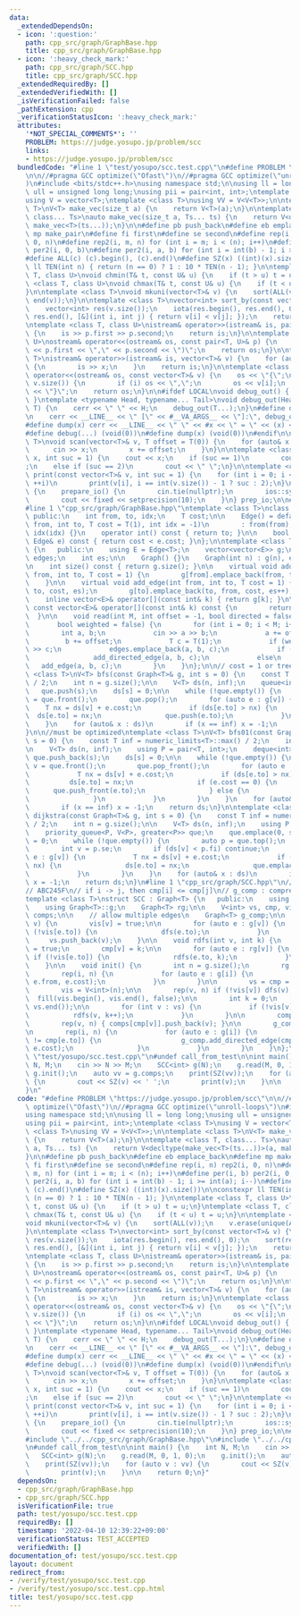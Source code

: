 ```yaml
---
data:
  _extendedDependsOn:
  - icon: ':question:'
    path: cpp_src/graph/GraphBase.hpp
    title: cpp_src/graph/GraphBase.hpp
  - icon: ':heavy_check_mark:'
    path: cpp_src/graph/SCC.hpp
    title: cpp_src/graph/SCC.hpp
  _extendedRequiredBy: []
  _extendedVerifiedWith: []
  _isVerificationFailed: false
  _pathExtension: cpp
  _verificationStatusIcon: ':heavy_check_mark:'
  attributes:
    '*NOT_SPECIAL_COMMENTS*': ''
    PROBLEM: https://judge.yosupo.jp/problem/scc
    links:
    - https://judge.yosupo.jp/problem/scc
  bundledCode: "#line 1 \"test/yosupo/scc.test.cpp\"\n#define PROBLEM \"https://judge.yosupo.jp/problem/scc\"\
    \n\n//#pragma GCC optimize(\"Ofast\")\n//#pragma GCC optimize(\"unroll-loops\"\
    )\n#include <bits/stdc++.h>\nusing namespace std;\n\nusing ll = long long;\nusing\
    \ ull = unsigned long long;\nusing pii = pair<int, int>;\ntemplate <class T>\n\
    using V = vector<T>;\ntemplate <class T>\nusing VV = V<V<T>>;\n\ntemplate <class\
    \ T>\nV<T> make_vec(size_t a) {\n    return V<T>(a);\n}\n\ntemplate <class T,\
    \ class... Ts>\nauto make_vec(size_t a, Ts... ts) {\n    return V<decltype(make_vec<T>(ts...))>(a,\
    \ make_vec<T>(ts...));\n}\n\n#define pb push_back\n#define eb emplace_back\n#define\
    \ mp make_pair\n#define fi first\n#define se second\n#define rep(i, n) rep2(i,\
    \ 0, n)\n#define rep2(i, m, n) for (int i = m; i < (n); i++)\n#define per(i, b)\
    \ per2(i, 0, b)\n#define per2(i, a, b) for (int i = int(b) - 1; i >= int(a); i--)\n\
    #define ALL(c) (c).begin(), (c).end()\n#define SZ(x) ((int)(x).size())\n\nconstexpr\
    \ ll TEN(int n) { return (n == 0) ? 1 : 10 * TEN(n - 1); }\n\ntemplate <class\
    \ T, class U>\nvoid chmin(T& t, const U& u) {\n    if (t > u) t = u;\n}\ntemplate\
    \ <class T, class U>\nvoid chmax(T& t, const U& u) {\n    if (t < u) t = u;\n\
    }\n\ntemplate <class T>\nvoid mkuni(vector<T>& v) {\n    sort(ALL(v));\n    v.erase(unique(ALL(v)),\
    \ end(v));\n}\n\ntemplate <class T>\nvector<int> sort_by(const vector<T>& v) {\n\
    \    vector<int> res(v.size());\n    iota(res.begin(), res.end(), 0);\n    sort(res.begin(),\
    \ res.end(), [&](int i, int j) { return v[i] < v[j]; });\n    return res;\n}\n\
    \ntemplate <class T, class U>\nistream& operator>>(istream& is, pair<T, U>& p)\
    \ {\n    is >> p.first >> p.second;\n    return is;\n}\n\ntemplate <class T, class\
    \ U>\nostream& operator<<(ostream& os, const pair<T, U>& p) {\n    os << \"(\"\
    \ << p.first << \",\" << p.second << \")\";\n    return os;\n}\n\ntemplate <class\
    \ T>\nistream& operator>>(istream& is, vector<T>& v) {\n    for (auto& x : v)\
    \ {\n        is >> x;\n    }\n    return is;\n}\n\ntemplate <class T>\nostream&\
    \ operator<<(ostream& os, const vector<T>& v) {\n    os << \"{\";\n    rep(i,\
    \ v.size()) {\n        if (i) os << \",\";\n        os << v[i];\n    }\n    os\
    \ << \"}\";\n    return os;\n}\n\n#ifdef LOCAL\nvoid debug_out() { cerr << endl;\
    \ }\ntemplate <typename Head, typename... Tail>\nvoid debug_out(Head H, Tail...\
    \ T) {\n    cerr << \" \" << H;\n    debug_out(T...);\n}\n#define debug(...) \\\
    \n    cerr << __LINE__ << \" [\" << #__VA_ARGS__ << \"]:\", debug_out(__VA_ARGS__)\n\
    #define dump(x) cerr << __LINE__ << \" \" << #x << \" = \" << (x) << endl\n#else\n\
    #define debug(...) (void(0))\n#define dump(x) (void(0))\n#endif\n\ntemplate <class\
    \ T>\nvoid scan(vector<T>& v, T offset = T(0)) {\n    for (auto& x : v) {\n  \
    \      cin >> x;\n        x += offset;\n    }\n}\n\ntemplate <class T>\nvoid print(T\
    \ x, int suc = 1) {\n    cout << x;\n    if (suc == 1)\n        cout << \"\\n\"\
    ;\n    else if (suc == 2)\n        cout << \" \";\n}\n\ntemplate <class T>\nvoid\
    \ print(const vector<T>& v, int suc = 1) {\n    for (int i = 0; i < v.size();\
    \ ++i)\n        print(v[i], i == int(v.size()) - 1 ? suc : 2);\n}\n\nstruct prepare_io\
    \ {\n    prepare_io() {\n        cin.tie(nullptr);\n        ios::sync_with_stdio(false);\n\
    \        cout << fixed << setprecision(10);\n    }\n} prep_io;\n\n#define call_from_test\n\
    #line 1 \"cpp_src/graph/GraphBase.hpp\"\ntemplate <class T>\nclass Edge {\n  \
    \ public:\n    int from, to, idx;\n    T cost;\n\n    Edge() = default;\n    Edge(int\
    \ from, int to, T cost = T(1), int idx = -1)\n        : from(from), to(to), cost(cost),\
    \ idx(idx) {}\n    operator int() const { return to; }\n\n    bool operator<(const\
    \ Edge& e) const { return cost < e.cost; }\n};\n\ntemplate <class T>\nclass Graph\
    \ {\n   public:\n    using E = Edge<T>;\n    vector<vector<E>> g;\n    vector<E>\
    \ edges;\n    int es;\n\n    Graph() {}\n    Graph(int n) : g(n), edges(0), es(0){};\n\
    \n    int size() const { return g.size(); }\n\n    virtual void add_directed_edge(int\
    \ from, int to, T cost = 1) {\n        g[from].emplace_back(from, to, cost, es++);\n\
    \    }\n\n    virtual void add_edge(int from, int to, T cost = 1) {\n        g[from].emplace_back(from,\
    \ to, cost, es);\n        g[to].emplace_back(to, from, cost, es++);\n    }\n\n\
    \    inline vector<E>& operator[](const int& k) { return g[k]; }\n\n    inline\
    \ const vector<E>& operator[](const int& k) const {\n        return g[k];\n  \
    \  }\n\n    void read(int M, int offset = -1, bool directed = false,\n       \
    \       bool weighted = false) {\n        for (int i = 0; i < M; i++) {\n    \
    \        int a, b;\n            cin >> a >> b;\n            a += offset;\n   \
    \         b += offset;\n            T c = T(1);\n            if (weighted) cin\
    \ >> c;\n            edges.emplace_back(a, b, c);\n            if (directed)\n\
    \                add_directed_edge(a, b, c);\n            else\n             \
    \   add_edge(a, b, c);\n        }\n    }\n};\n\n// cost = 1 or tree\ntemplate\
    \ <class T>\nV<T> bfs(const Graph<T>& g, int s = 0) {\n    const T inf = numeric_limits<T>::max()\
    \ / 2;\n    int n = g.size();\n\n    V<T> ds(n, inf);\n    queue<int> que;\n \
    \   que.push(s);\n    ds[s] = 0;\n\n    while (!que.empty()) {\n        auto v\
    \ = que.front();\n        que.pop();\n        for (auto e : g[v]) {\n        \
    \    T nx = ds[v] + e.cost;\n            if (ds[e.to] > nx) {\n              \
    \  ds[e.to] = nx;\n                que.push(e.to);\n            }\n        }\n\
    \    }\n    for (auto& x : ds)\n        if (x == inf) x = -1;\n    return ds;\n\
    }\n\n//must be optimized\ntemplate <class T>\nV<T> bfs01(const Graph<T>& g, int\
    \ s = 0) {\n    const T inf = numeric_limits<T>::max() / 2;\n    int n = g.size();\n\
    \n    V<T> ds(n, inf);\n    using P = pair<T, int>;\n    deque<int> que;\n   \
    \ que.push_back(s);\n    ds[s] = 0;\n\n    while (!que.empty()) {\n        auto\
    \ v = que.front();\n        que.pop_front();\n        for (auto e : g[v]) {\n\
    \            T nx = ds[v] + e.cost;\n            if (ds[e.to] > nx) {\n      \
    \          ds[e.to] = nx;\n                if (e.cost == 0) {\n              \
    \      que.push_front(e.to);\n                } else {\n                    que.push_back(e.to);\n\
    \                }\n            }\n        }\n    }\n    for (auto& x : ds)\n\
    \        if (x == inf) x = -1;\n    return ds;\n}\n\ntemplate <class T>\nV<T>\
    \ dijkstra(const Graph<T>& g, int s = 0) {\n    const T inf = numeric_limits<T>::max()\
    \ / 2;\n    int n = g.size();\n\n    V<T> ds(n, inf);\n    using P = pair<T, int>;\n\
    \    priority_queue<P, V<P>, greater<P>> que;\n    que.emplace(0, s);\n    ds[s]\
    \ = 0;\n    while (!que.empty()) {\n        auto p = que.top();\n        que.pop();\n\
    \        int v = p.se;\n        if (ds[v] < p.fi) continue;\n        for (auto\
    \ e : g[v]) {\n            T nx = ds[v] + e.cost;\n            if (ds[e.to] >\
    \ nx) {\n                ds[e.to] = nx;\n                que.emplace(nx, e.to);\n\
    \            }\n        }\n    }\n    for (auto& x : ds)\n        if (x == inf)\
    \ x = -1;\n    return ds;\n}\n#line 1 \"cpp_src/graph/SCC.hpp\"\n// ABC214H\n\
    // ABC245F\n// if i -> j, then cmp[i] <= cmp[j]\n// g_comp : compressed DAG\n\n\
    template <class T>\nstruct SCC : Graph<T> {\n   public:\n    using Graph<T>::Graph;\n\
    \    using Graph<T>::g;\n    Graph<T> rg;\n\n    V<int> vs, cmp, vis;\n    VV<int>\
    \ comps;\n\n    // allow multiple edges\n    Graph<T> g_comp;\n\n    void dfs(int\
    \ v) {\n        vis[v] = true;\n\n        for (auto e : g[v]) {\n            if\
    \ (!vis[e.to]) {\n                dfs(e.to);\n            }\n        }\n\n   \
    \     vs.push_back(v);\n    }\n\n    void rdfs(int v, int k) {\n        vis[v]\
    \ = true;\n        cmp[v] = k;\n\n        for (auto e : rg[v]) {\n           \
    \ if (!vis[e.to]) {\n                rdfs(e.to, k);\n            }\n        }\n\
    \    }\n\n    void init() {\n        int n = g.size();\n        rg = Graph<T>(n);\n\
    \        rep(i, n) {\n            for (auto e : g[i]) {\n                rg.add_directed_edge(e.to,\
    \ e.from, e.cost);\n            }\n        }\n\n        vs = cmp = V<int>(n);\n\
    \        vis = V<int>(n);\n\n        rep(v, n) if (!vis[v]) dfs(v);\n\n      \
    \  fill(vis.begin(), vis.end(), false);\n\n        int k = 0;\n        reverse(vs.begin(),\
    \ vs.end());\n\n        for (int v : vs) {\n            if (!vis[v]) {\n     \
    \           rdfs(v, k++);\n            }\n        }\n\n        comps.resize(k);\n\
    \        rep(v, n) { comps[cmp[v]].push_back(v); }\n\n        g_comp = Graph<T>(k);\n\
    \n        rep(i, n) {\n            for (auto e : g[i]) {\n                if (cmp[i]\
    \ != cmp[e.to]) {\n                    g_comp.add_directed_edge(cmp[i], cmp[e.to],\
    \ e.cost);\n                }\n            }\n        }\n    }\n};\n#line 143\
    \ \"test/yosupo/scc.test.cpp\"\n#undef call_from_test\n\nint main() {\n    int\
    \ N, M;\n    cin >> N >> M;\n    SCC<int> g(N);\n    g.read(M, 0, 1, 0);\n   \
    \ g.init();\n    auto vv = g.comps;\n    print(SZ(vv));\n    for (auto v : vv)\
    \ {\n        cout << SZ(v) << ' ';\n        print(v);\n    }\n\n    return 0;\n\
    }\n"
  code: "#define PROBLEM \"https://judge.yosupo.jp/problem/scc\"\n\n//#pragma GCC\
    \ optimize(\"Ofast\")\n//#pragma GCC optimize(\"unroll-loops\")\n#include <bits/stdc++.h>\n\
    using namespace std;\n\nusing ll = long long;\nusing ull = unsigned long long;\n\
    using pii = pair<int, int>;\ntemplate <class T>\nusing V = vector<T>;\ntemplate\
    \ <class T>\nusing VV = V<V<T>>;\n\ntemplate <class T>\nV<T> make_vec(size_t a)\
    \ {\n    return V<T>(a);\n}\n\ntemplate <class T, class... Ts>\nauto make_vec(size_t\
    \ a, Ts... ts) {\n    return V<decltype(make_vec<T>(ts...))>(a, make_vec<T>(ts...));\n\
    }\n\n#define pb push_back\n#define eb emplace_back\n#define mp make_pair\n#define\
    \ fi first\n#define se second\n#define rep(i, n) rep2(i, 0, n)\n#define rep2(i,\
    \ m, n) for (int i = m; i < (n); i++)\n#define per(i, b) per2(i, 0, b)\n#define\
    \ per2(i, a, b) for (int i = int(b) - 1; i >= int(a); i--)\n#define ALL(c) (c).begin(),\
    \ (c).end()\n#define SZ(x) ((int)(x).size())\n\nconstexpr ll TEN(int n) { return\
    \ (n == 0) ? 1 : 10 * TEN(n - 1); }\n\ntemplate <class T, class U>\nvoid chmin(T&\
    \ t, const U& u) {\n    if (t > u) t = u;\n}\ntemplate <class T, class U>\nvoid\
    \ chmax(T& t, const U& u) {\n    if (t < u) t = u;\n}\n\ntemplate <class T>\n\
    void mkuni(vector<T>& v) {\n    sort(ALL(v));\n    v.erase(unique(ALL(v)), end(v));\n\
    }\n\ntemplate <class T>\nvector<int> sort_by(const vector<T>& v) {\n    vector<int>\
    \ res(v.size());\n    iota(res.begin(), res.end(), 0);\n    sort(res.begin(),\
    \ res.end(), [&](int i, int j) { return v[i] < v[j]; });\n    return res;\n}\n\
    \ntemplate <class T, class U>\nistream& operator>>(istream& is, pair<T, U>& p)\
    \ {\n    is >> p.first >> p.second;\n    return is;\n}\n\ntemplate <class T, class\
    \ U>\nostream& operator<<(ostream& os, const pair<T, U>& p) {\n    os << \"(\"\
    \ << p.first << \",\" << p.second << \")\";\n    return os;\n}\n\ntemplate <class\
    \ T>\nistream& operator>>(istream& is, vector<T>& v) {\n    for (auto& x : v)\
    \ {\n        is >> x;\n    }\n    return is;\n}\n\ntemplate <class T>\nostream&\
    \ operator<<(ostream& os, const vector<T>& v) {\n    os << \"{\";\n    rep(i,\
    \ v.size()) {\n        if (i) os << \",\";\n        os << v[i];\n    }\n    os\
    \ << \"}\";\n    return os;\n}\n\n#ifdef LOCAL\nvoid debug_out() { cerr << endl;\
    \ }\ntemplate <typename Head, typename... Tail>\nvoid debug_out(Head H, Tail...\
    \ T) {\n    cerr << \" \" << H;\n    debug_out(T...);\n}\n#define debug(...) \\\
    \n    cerr << __LINE__ << \" [\" << #__VA_ARGS__ << \"]:\", debug_out(__VA_ARGS__)\n\
    #define dump(x) cerr << __LINE__ << \" \" << #x << \" = \" << (x) << endl\n#else\n\
    #define debug(...) (void(0))\n#define dump(x) (void(0))\n#endif\n\ntemplate <class\
    \ T>\nvoid scan(vector<T>& v, T offset = T(0)) {\n    for (auto& x : v) {\n  \
    \      cin >> x;\n        x += offset;\n    }\n}\n\ntemplate <class T>\nvoid print(T\
    \ x, int suc = 1) {\n    cout << x;\n    if (suc == 1)\n        cout << \"\\n\"\
    ;\n    else if (suc == 2)\n        cout << \" \";\n}\n\ntemplate <class T>\nvoid\
    \ print(const vector<T>& v, int suc = 1) {\n    for (int i = 0; i < v.size();\
    \ ++i)\n        print(v[i], i == int(v.size()) - 1 ? suc : 2);\n}\n\nstruct prepare_io\
    \ {\n    prepare_io() {\n        cin.tie(nullptr);\n        ios::sync_with_stdio(false);\n\
    \        cout << fixed << setprecision(10);\n    }\n} prep_io;\n\n#define call_from_test\n\
    #include \"../../cpp_src/graph/GraphBase.hpp\"\n#include \"../../cpp_src/graph/SCC.hpp\"\
    \n#undef call_from_test\n\nint main() {\n    int N, M;\n    cin >> N >> M;\n \
    \   SCC<int> g(N);\n    g.read(M, 0, 1, 0);\n    g.init();\n    auto vv = g.comps;\n\
    \    print(SZ(vv));\n    for (auto v : vv) {\n        cout << SZ(v) << ' ';\n\
    \        print(v);\n    }\n\n    return 0;\n}"
  dependsOn:
  - cpp_src/graph/GraphBase.hpp
  - cpp_src/graph/SCC.hpp
  isVerificationFile: true
  path: test/yosupo/scc.test.cpp
  requiredBy: []
  timestamp: '2022-04-10 12:39:22+09:00'
  verificationStatus: TEST_ACCEPTED
  verifiedWith: []
documentation_of: test/yosupo/scc.test.cpp
layout: document
redirect_from:
- /verify/test/yosupo/scc.test.cpp
- /verify/test/yosupo/scc.test.cpp.html
title: test/yosupo/scc.test.cpp
---
```

